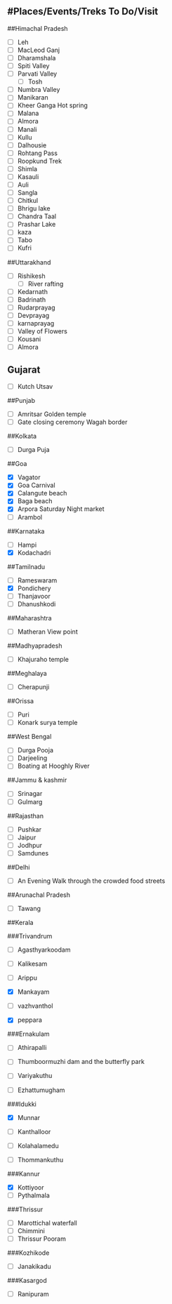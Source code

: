 #Places/Events/Treks To Do/Visit
----
##Himachal Pradesh

- [ ] Leh
- [ ] MacLeod Ganj
- [ ] Dharamshala
- [ ] Spiti Valley
- [ ] Parvati Valley
	- [ ] Tosh
- [ ] Numbra Valley
- [ ] Manikaran
- [ ] Kheer Ganga Hot spring
- [ ] Malana
- [ ] Almora
- [ ] Manali
- [ ] Kullu
- [ ] Dalhousie
- [ ] Rohtang Pass
- [ ] Roopkund Trek
- [ ] Shimla
- [ ] Kasauli
- [ ] Auli
- [ ] Sangla
- [ ] Chitkul
- [ ] Bhrigu lake
- [ ] Chandra Taal
- [ ] Prashar Lake
- [ ] kaza
- [ ] Tabo
- [ ] Kufri

##Uttarakhand

- [ ] Rishikesh
	- [ ] River rafting
- [ ] Kedarnath
- [ ] Badrinath
- [ ] Rudarprayag
- [ ] Devprayag
- [ ] karnaprayag
- [ ] Valley of Flowers
- [ ] Kousani
- [ ] Almora 

## Gujarat

- [ ] Kutch Utsav

##Punjab

- [ ] Amritsar Golden temple
- [ ] Gate closing ceremony Wagah border

##Kolkata

- [ ] Durga Puja

##Goa

- [X] Vagator
- [X] Goa Carnival
- [X] Calangute beach
- [X] Baga beach
- [X] Arpora Saturday Night market 
- [ ] Arambol 

##Karnataka

- [ ] Hampi
- [X] Kodachadri

##Tamilnadu

- [ ] Rameswaram
- [X] Pondichery 
- [ ] Thanjavoor
- [ ] Dhanushkodi

##Maharashtra

- [ ] Matheran View point

##Madhyapradesh

- [ ] Khajuraho temple

##Meghalaya

- [ ] Cherapunji

##Orissa

- [ ] Puri
- [ ] Konark surya temple

##West Bengal

 - [ ] Durga Pooja
 - [ ] Darjeeling
 - [ ] Boating at Hooghly River

##Jammu & kashmir

- [ ] Srinagar
- [ ] Gulmarg

##Rajasthan

- [ ] Pushkar
- [ ] Jaipur
- [ ] Jodhpur
- [ ] Samdunes

##Delhi
- [ ] An Evening Walk through the crowded food streets

##Arunachal Pradesh

- [ ] Tawang

##Kerala

###Trivandrum

- [ ] Agasthyarkoodam
- [ ] Kalikesam
- [ ] Arippu
- [X] Mankayam
- [ ] vazhvanthol
- [X] peppara


###Ernakulam

- [ ] Athirapalli
- [ ] Thumboormuzhi dam and the butterfly park
- [ ] Variyakuthu
- [ ] Ezhattumugham


###Idukki

- [X] Munnar 
- [ ] Kanthalloor
- [ ] Kolahalamedu
- [ ] Thommankuthu


###Kannur

- [X] Kottiyoor
- [ ] Pythalmala

###Thrissur

- [ ] Marottichal waterfall
- [ ] Chimmini
- [ ] Thrissur Pooram

###Kozhikode 

- [ ] Janakikadu

###Kasargod

- [ ] Ranipuram




